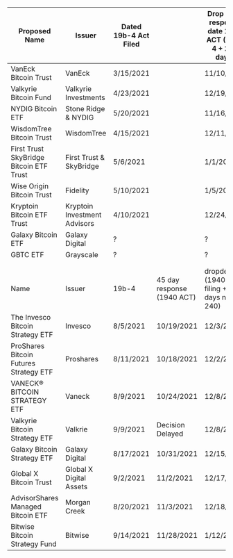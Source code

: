| Proposed Name                           | Issuer                       | Dated 19b-4 Act Filed |                            | Drop dead response date 1933 ACT (19b-4 + 240 days)        | Type                |
|-----------------------------------------|------------------------------|-----------------------|----------------------------|------------------------------------------------------------|---------------------|
| VanEck Bitcoin Trust                    | VanEck                       | 3/15/2021             |                            | 11/10/2021                                                 | Physical            |
| Valkyrie Bitcoin Fund                   | Valkyrie Investments         | 4/23/2021             |                            | 12/19/2021                                                 | Physical            |
| NYDIG Bitcoin ETF                       | Stone Ridge & NYDIG          | 5/20/2021             |                            | 11/16/2021                                                 | Physical            |
| WisdomTree Bitcoin Trust                | WisdomTree                   | 4/15/2021             |                            | 12/11/2021                                                 | Physical            |
| First Trust SkyBridge Bitcoin ETF Trust | First Trust & SkyBridge      | 5/6/2021              |                            | 1/1/2022                                                   | Physical            |
| Wise Origin Bitcoin Trust               | Fidelity                     | 5/10/2021             |                            | 1/5/2022                                                   | Physical            |
| Kryptoin Bitcoin ETF Trust              | Kryptoin Investment Advisors | 4/10/2021             |                            | 12/24/2021                                                 | Physical            |
| Galaxy Bitcoin ETF                      | Galaxy Digital               | ?                     |                            | ?                                                          |                     |
| GBTC ETF                                | Grayscale                    | ?                     |                            | ?                                                          |                     |
|                                         |                              |                       |                            |                                                            |                     |
|                                         |                              |                       |                            |                                                            |                     |
| Name                                    | Issuer                       | 19b-4                 | 45 day response (1940 ACT) | dropdead (1940 ACT  filing +90 days not 240)               | Type                |
| The Invesco Bitcoin Strategy ETF        | Invesco                      | 8/5/2021              | 10/19/2021                 | 12/3/2021                                                  | Futures/derivatives |
| ProShares Bitcoin Futures Strategy ETF  | Proshares                    | 8/11/2021             | 10/18/2021                 | 12/2/2021                                                  | Futures/derivatives |
| VANECK® BITCOIN STRATEGY ETF            | Vaneck                       | 8/9/2021              | 10/24/2021                 | 12/8/2021                                                  | Futures/derivatives |
| Valkyrie Bitcoin Strategy ETF           | Valkrie                      | 9/9/2021              | Decision Delayed           | 12/8/2021                                                  | Futures/derivatives |
| Galaxy Bitcoin Strategy ETF             | Galaxy Digital               | 8/17/2021             | 10/31/2021                 | 12/15/2021                                                 | Futures/derivatives |
| Global X Bitcoin Trust                  | Global X Digital Assets      | 9/2/2021              | 11/2/2021                  | 12/17/2021                                                 | Futures/derivatives |
| AdvisorShares Managed Bitcoin ETF       | Morgan Creek                 | 8/20/2021             | 11/3/2021                  | 12/18/2021                                                 | Futures/derivatives |
| Bitwise Bitcoin Strategy Fund           | Bitwise                      | 9/14/2021             | 11/28/2021                 | 1/12/2022                                                  | Futures/derivatives |
